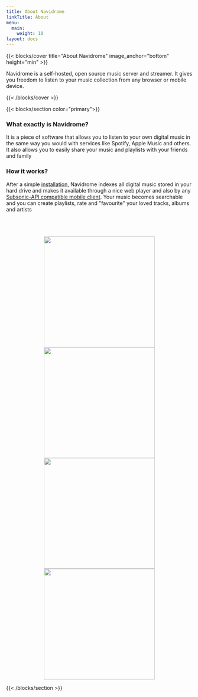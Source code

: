 ```yaml
---
title: About Navidrome
linkTitle: About
menu:
  main:
    weight: 10
layout: docs
---
```



{{< blocks/cover title="About Navidrome" image_anchor="bottom" height="min" >}}

<p class="lead mt-5">
  Navidrome is a self-hosted, open source music server and streamer. 
  It gives you freedom to listen to your music collection from any browser or mobile device.
</p>

{{< /blocks/cover >}}



{{< blocks/section color="primary">}}
### What exactly is Navidrome?
It is a piece of software that allows you to listen to your own digital music in the same way you 
would with services like Spotify, Apple Music and others. It also allows you to easily share 
your music and playlists with your friends and family

### How it works?
After a simple [installation](/docs/installation), Navidrome indexes all digital music stored in your hard drive and makes
it available through a nice web player and also by any 
[Subsonic-API compatible mobile client](/docs/overview/#apps). 
Your music becomes searchable and you can create playlists, rate and "favourite" your loved tracks, 
albums and artists

<p align="center">
    <br>
    <br>
    <br>
    <img height="300" src="/screenshots/mobile-login.png">
    <img height="300" src="/screenshots/light-albums-view.png">
    <img height="300" src="/screenshots/dark-mobile-albums-view.png">
    <img height="300" src="/screenshots/dark-album-view.png">
</p>


{{< /blocks/section >}}
